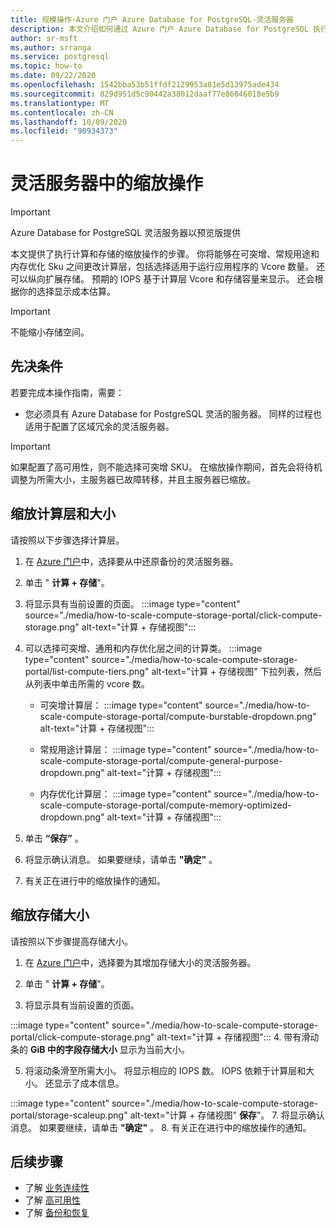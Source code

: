 ```yaml
---
title: 规模操作-Azure 门户 Azure Database for PostgreSQL-灵活服务器
description: 本文介绍如何通过 Azure 门户 Azure Database for PostgreSQL 执行缩放操作。
author: sr-msft
ms.author: srranga
ms.service: postgresql
ms.topic: how-to
ms.date: 09/22/2020
ms.openlocfilehash: 1542bba53b51ffdf2129953a81e5d13975ade434
ms.sourcegitcommit: 829d951d5c90442a38012daaf77e86046018e5b9
ms.translationtype: MT
ms.contentlocale: zh-CN
ms.lasthandoff: 10/09/2020
ms.locfileid: "90934373"
---
```

# <a name="scale-operations-in-flexible-server"></a>灵活服务器中的缩放操作

> [!IMPORTANT]
> Azure Database for PostgreSQL 灵活服务器以预览版提供

本文提供了执行计算和存储的缩放操作的步骤。 你将能够在可突增、常规用途和内存优化 Sku 之间更改计算层，包括选择适用于运行应用程序的 Vcore 数量。 还可以纵向扩展存储。 预期的 IOPS 基于计算层 Vcore 和存储容量来显示。 还会根据你的选择显示成本估算。

> [!IMPORTANT]
> 不能缩小存储空间。

## <a name="pre-requisites"></a>先决条件

若要完成本操作指南，需要：

-   您必须具有 Azure Database for PostgreSQL 灵活的服务器。 同样的过程也适用于配置了区域冗余的灵活服务器。
> [!IMPORTANT]
> 如果配置了高可用性，则不能选择可突增 SKU。 在缩放操作期间，首先会将待机调整为所需大小，主服务器已故障转移，并且主服务器已缩放。 

## <a name="scaling-the-compute-tier-and-size"></a>缩放计算层和大小

请按照以下步骤选择计算层。
 
1.  在 [Azure 门户](https://portal.azure.com/)中，选择要从中还原备份的灵活服务器。

2.  单击 " **计算 + 存储**"。

3.  将显示具有当前设置的页面。
 :::image type="content" source="./media/how-to-scale-compute-storage-portal/click-compute-storage.png" alt-text="计算 + 存储视图":::

4.  可以选择可突增、通用和内存优化层之间的计算类。
   :::image type="content" source="./media/how-to-scale-compute-storage-portal/list-compute-tiers.png" alt-text="计算 + 存储视图" 下拉列表，然后从列表中单击所需的 vcore 数。
    
    - 可突增计算层： :::image type="content" source="./media/how-to-scale-compute-storage-portal/compute-burstable-dropdown.png" alt-text="计算 + 存储视图":::

    - 常规用途计算层： :::image type="content" source="./media/how-to-scale-compute-storage-portal/compute-general-purpose-dropdown.png" alt-text="计算 + 存储视图":::

    - 内存优化计算层： :::image type="content" source="./media/how-to-scale-compute-storage-portal/compute-memory-optimized-dropdown.png" alt-text="计算 + 存储视图":::

7.  单击 **“保存”** 。 
8.  将显示确认消息。 如果要继续，请单击 **"确定"** 。 
9.  有关正在进行中的缩放操作的通知。


## <a name="scaling-storage-size"></a>缩放存储大小

请按照以下步骤提高存储大小。

1.  在 [Azure 门户](https://portal.azure.com/)中，选择要为其增加存储大小的灵活服务器。
2.  单击 " **计算 + 存储**"。

3.  将显示具有当前设置的页面。
   
:::image type="content" source="./media/how-to-scale-compute-storage-portal/click-compute-storage.png" alt-text="计算 + 存储视图":::
4.  带有滑动条的 **GiB 中的字段存储大小** 显示为当前大小。

5.  将滚动条滑至所需大小。 将显示相应的 IOPS 数。 IOPS 依赖于计算层和大小。 还显示了成本信息。 

 :::image type="content" source="./media/how-to-scale-compute-storage-portal/storage-scaleup.png" alt-text="计算 + 存储视图" **保存**"。 
7.  将显示确认消息。 如果要继续，请单击 **"确定"** 。 
8.  有关正在进行中的缩放操作的通知。

## <a name="next-steps"></a>后续步骤

-   了解 [业务连续性](./concepts-business-continuity.md)
-   了解 [高可用性](./concepts-high-availability.md)
-   了解 [备份和恢复](./concepts-backup-restore.md)
